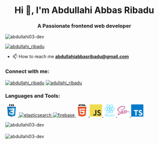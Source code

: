 <h1 align="center">Hi 👋, I'm Abdullahi Abbas Ribadu</h1>
<h3 align="center">A Passionate frontend web developer</h3>

<p align="left"> <img src="https://komarev.com/ghpvc/?username=abdullahi03-dev&label=Profile%20views&color=0e75b6&style=flat" alt="abdullahi03-dev" /> </p>

<p align="left"> <a href="https://twitter.com/abdullahi_ribadu" target="blank"><img src="https://img.shields.io/twitter/follow/abdullahi_ribadu?logo=twitter&style=for-the-badge" alt="abdullahi_ribadu" /></a> </p>

- 📫 How to reach me **abdullahiabbasribadu@gmail.com**

<h3 align="left">Connect with me:</h3>
<p align="left">
<a href="https://twitter.com/abdullahi_ribadu" target="blank"><img align="center" src="https://raw.githubusercontent.com/rahuldkjain/github-profile-readme-generator/master/src/images/icons/Social/twitter.svg" alt="abdullahi_ribadu" height="30" width="40" /></a>
<a href="https://instagram.com/adullahi_ribadu" target="blank"><img align="center" src="https://raw.githubusercontent.com/rahuldkjain/github-profile-readme-generator/master/src/images/icons/Social/instagram.svg" alt="adullahi_ribadu" height="30" width="40" /></a>
</p>

<h3 align="left">Languages and Tools:</h3>
<p align="left"> <a href="https://www.w3schools.com/css/" target="_blank" rel="noreferrer"> <img src="https://raw.githubusercontent.com/devicons/devicon/master/icons/css3/css3-original-wordmark.svg" alt="css3" width="40" height="40"/> </a> <a href="https://www.elastic.co" target="_blank" rel="noreferrer"> <img src="https://www.vectorlogo.zone/logos/elastic/elastic-icon.svg" alt="elasticsearch" width="40" height="40"/> </a> <a href="https://firebase.google.com/" target="_blank" rel="noreferrer"> <img src="https://www.vectorlogo.zone/logos/firebase/firebase-icon.svg" alt="firebase" width="40" height="40"/> </a> <a href="https://www.w3.org/html/" target="_blank" rel="noreferrer"> <img src="https://raw.githubusercontent.com/devicons/devicon/master/icons/html5/html5-original-wordmark.svg" alt="html5" width="40" height="40"/> </a> <a href="https://developer.mozilla.org/en-US/docs/Web/JavaScript" target="_blank" rel="noreferrer"> <img src="https://raw.githubusercontent.com/devicons/devicon/master/icons/javascript/javascript-original.svg" alt="javascript" width="40" height="40"/> </a> <a href="https://reactjs.org/" target="_blank" rel="noreferrer"> <img src="https://raw.githubusercontent.com/devicons/devicon/master/icons/react/react-original-wordmark.svg" alt="react" width="40" height="40"/> </a> <a href="https://sass-lang.com" target="_blank" rel="noreferrer"> <img src="https://raw.githubusercontent.com/devicons/devicon/master/icons/sass/sass-original.svg" alt="sass" width="40" height="40"/> </a> <a href="https://www.typescriptlang.org/" target="_blank" rel="noreferrer"> <img src="https://raw.githubusercontent.com/devicons/devicon/master/icons/typescript/typescript-original.svg" alt="typescript" width="40" height="40"/> </a> </p>

<div style="margin-bottom: 20px;">
  <img align="left" src="https://github-readme-stats.vercel.app/api/top-langs?username=abdullahi03-dev&show_icons=true&locale=en&layout=compact" alt="abdullahi03-dev" />
</div>

<div style="margin-top: 50px;">
  <img align="center" src="https://github-readme-stats.vercel.app/api?username=abdullahi03-dev&show_icons=true&locale=en" alt="abdullahi03-dev" />
</div>